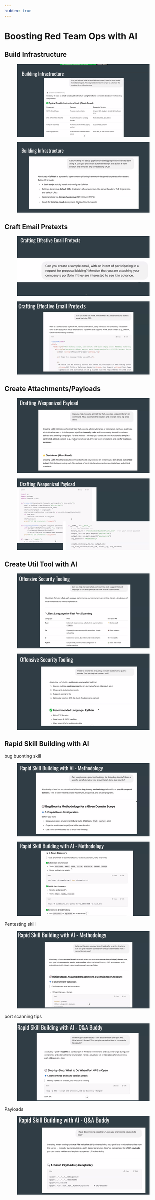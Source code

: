 ```yaml
---
hidden: true
---
```


# Boosting Red Team Ops with AI



## Build Infrastructure

<figure><img src="../.gitbook/assets/image (30) (1).png" alt=""><figcaption></figcaption></figure>

<figure><img src="../.gitbook/assets/image (31).png" alt=""><figcaption></figcaption></figure>





## Craft Email Pretexts

<figure><img src="../.gitbook/assets/image (32).png" alt=""><figcaption></figcaption></figure>

<figure><img src="../.gitbook/assets/image (33).png" alt=""><figcaption></figcaption></figure>

## Create Attachments/Payloads

<figure><img src="../.gitbook/assets/image (34).png" alt=""><figcaption></figcaption></figure>

<figure><img src="../.gitbook/assets/image (35).png" alt=""><figcaption></figcaption></figure>

## Create Util Tool with AI

<figure><img src="../.gitbook/assets/image (36).png" alt=""><figcaption></figcaption></figure>

<figure><img src="../.gitbook/assets/image (37).png" alt=""><figcaption></figcaption></figure>



## Rapid Skill Building with AI

bug buonting skill

<figure><img src="../.gitbook/assets/image (38).png" alt=""><figcaption></figcaption></figure>

<figure><img src="../.gitbook/assets/image (39).png" alt=""><figcaption></figcaption></figure>



Pentesting skill

<figure><img src="../.gitbook/assets/image (40).png" alt=""><figcaption></figcaption></figure>



port scanning tips&#x20;

<figure><img src="../.gitbook/assets/image (41).png" alt=""><figcaption></figcaption></figure>



Payloads

<figure><img src="../.gitbook/assets/image (42).png" alt=""><figcaption></figcaption></figure>




